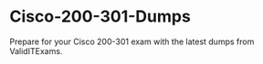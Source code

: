 # Cisco-200-301-Dumps
Prepare for your Cisco 200-301 exam with the latest dumps from ValidITExams. 
